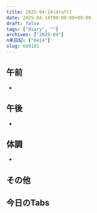 ```yaml
---
title: 2025-04-14[draft]
date: 2025-04-14T00:00:00+09:00
draft: false
tags: ["diary", ""]
archives: ["2025-04"]
n年日記: ["0414"]
slug: 689181
---
```

## 午前
- 
## 午後
- 
## 体調
- 
## その他
## 今日のTabs
